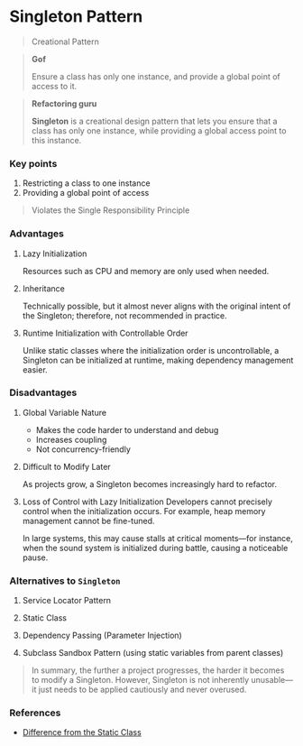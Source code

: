 # Singleton Pattern

> Creational Pattern

> **Gof**
>
> Ensure a class has only one instance, and provide a global point of access to it.

> **Refactoring guru**
>
> **Singleton** is a creational design pattern that lets you ensure that a class has only one instance, while providing a global access point to this instance.

### Key points

1. Restricting a class to one instance
2. Providing a global point of access

> Violates the Single Responsibility Principle

### Advantages

1. Lazy Initialization

	Resources such as CPU and memory are only used when needed.

2. Inheritance

	Technically possible, but it almost never aligns with the original intent of the Singleton; therefore, not recommended in practice.

3. Runtime Initialization with Controllable Order

	Unlike static classes where the initialization order is uncontrollable, a Singleton can be initialized at runtime, making dependency management easier.

### Disadvantages

1. Global Variable Nature

	- Makes the code harder to understand and debug
	- Increases coupling
	- Not concurrency-friendly

2. Difficult to Modify Later

	As projects grow, a Singleton becomes increasingly hard to refactor.

3. Loss of Control with Lazy Initialization
	Developers cannot precisely control when the initialization occurs. For example, heap memory management cannot be fine-tuned.

	In large systems, this may cause stalls at critical moments—for instance, when the sound system is initialized during battle, causing a noticeable pause.

### Alternatives to `Singleton`

1. Service Locator Pattern

2. Static Class

3. Dependency Passing (Parameter Injection)

4. Subclass Sandbox Pattern (using static variables from parent classes)

> In summary, the further a project progresses, the harder it becomes to modify a Singleton. However, Singleton is not inherently unusable—it just needs to be applied cautiously and never overused.

### References

- [Difference from the Static Class](../README.md#the-difference-between-singleton-and-static-class)
